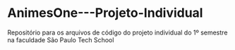 # AnimesOne---Projeto-Individual
Repositório para os arquivos de código do projeto individual do 1º semestre na faculdade São Paulo Tech School
